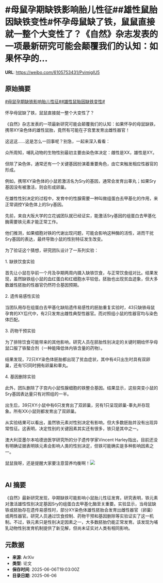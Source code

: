 # #母鼠孕期缺铁影响胎儿性征##雄性鼠胎因缺铁变性#怀孕母鼠缺了铁，鼠鼠直接就一整个大变性了？《自然》杂志发表的一项最新研究可能会颠覆我们的认知：如果怀孕的...

**URL**: https://weibo.com/6105753431/PvimigIU5

## 原始摘要

<a href="https://m.weibo.cn/search?containerid=231522type%3D1%26t%3D10%26q%3D%23%E6%AF%8D%E9%BC%A0%E5%AD%95%E6%9C%9F%E7%BC%BA%E9%93%81%E5%BD%B1%E5%93%8D%E8%83%8E%E5%84%BF%E6%80%A7%E5%BE%81%23&amp;extparam=%23%E6%AF%8D%E9%BC%A0%E5%AD%95%E6%9C%9F%E7%BC%BA%E9%93%81%E5%BD%B1%E5%93%8D%E8%83%8E%E5%84%BF%E6%80%A7%E5%BE%81%23" data-hide=""><span class="surl-text">#母鼠孕期缺铁影响胎儿性征#</span></a><a href="https://m.weibo.cn/search?containerid=231522type%3D1%26t%3D10%26q%3D%23%E9%9B%84%E6%80%A7%E9%BC%A0%E8%83%8E%E5%9B%A0%E7%BC%BA%E9%93%81%E5%8F%98%E6%80%A7%23&amp;extparam=%23%E9%9B%84%E6%80%A7%E9%BC%A0%E8%83%8E%E5%9B%A0%E7%BC%BA%E9%93%81%E5%8F%98%E6%80%A7%23" data-hide=""><span class="surl-text">#雄性鼠胎因缺铁变性#</span></a><br><br>怀孕母鼠缺了铁，鼠鼠直接就一整个大变性了？<br><br>《自然》杂志发表的一项最新研究可能会颠覆我们的认知：如果怀孕的母鼠缺铁，携带XY染色体的雄性鼠胎，竟然有可能在子宫里发育出雌性器官！<br><br>这这这……这是怎么一回事呢？别急，一起来深入看看：<br><br>众所周知，哺乳动物的生物性别最初主要由染色体决定：雌性是XX，雄性是XY。<br><br>但除了染色体，通常还有一个关键基因扮演着重要角色，由它来触发相应性器官的形成。<br><br>例如，携带XY染色体的小鼠若激活名为Sry的基因，通常会发育出睾丸；如果Sry基因没有被激活，则会形成卵巢。<br><br>在雄性性别决定的过程中，发育中的性腺需要一种叫做组蛋白去甲基化的作用，来正常调控Y染色体上的Sry基因。<br><br>先前，来自大阪大学的立花诚团队就已经证实，能激活Sry基因的组蛋白去甲基化酶需要铁元素才能正常工作。<br><br>他们推测，如果细胞对铁的代谢出现问题，可能会影响这种酶的活性，进而干扰Sry基因的表达，最终导致小鼠的性别特征发生改变。<br><br>为了验证这个猜想，研究团队设计了一系列实验：<br><br>1. 缺铁饮食实验<br><br>首先让小鼠在孕前一个月及孕期两周内摄入缺铁饮食，与正常饮食组对比。结果发现，虽然缺铁组小鼠的血红蛋白和红细胞水平较低，胚胎也出现贫血迹象，但大多数雄性胚胎的性器官仍然符合基因预期。<br><br>2. 遗传易感性实验<br><br>当团队用存在组蛋白去甲基化缺陷遗传易感性的胚胎重复实验时，43只缺铁母鼠孕育的XY后代中，有2只发育出雌性典型性器官。而对照组小鼠的性器官均与染色体匹配。<br><br>3. 药物干预实验<br><br>为了排除饮食可能带来的其他影响，研究人员在胚胎性别决定的关键时期给怀孕母鼠口服了铁螯合剂（一种能降低体内铁含量的药物）。<br><br>结果发现，72只XY染色体胚胎都出现了贫血症状，其中有4只出生时具有双卵巢，还有1只同时拥有卵巢和睾丸。<br><br>4. 基因删除实验<br><br>此外，团队删除了子宫内小鼠性腺细胞的铁整合基因。结果显示，这些突变小鼠的Sry基因表达量只有对照组的一半。<br><br>出生后，39只XY小鼠中有6只发育出了双卵巢，另有1只呈现卵巢-睾丸并存现象。所有XX小鼠则都发育出了双卵巢。<br><br>从实验结果可以看出，虽然铁元素对性别决定有影响，但大多数胚胎并没有出现异常性征。这表明，决定性别的关键因素其实还有很多，铁只是其中之一。<br><br>澳大利亚墨尔本哈德逊医学研究所的分子遗传学家Vincent Harley指出，目前还没有明确证据表明铁元素会影响人类的性别决定，但铁可能确实是多种影响因素之一。<br><br>鼠鼠我呀，还是提醒大家要注意营养均衡啊！<img style="" src="https://tvax3.sinaimg.cn/large/006Fd7o3gy1i25q8vcdzmj30lb0byn0m.jpg" referrerpolicy="no-referrer"><br><br>

## AI 摘要

《自然》最新研究发现，孕期缺铁可能影响小鼠胎儿性征发育。研究表明，铁元素对激活雄性性别决定基因Sry的组蛋白去甲基化酶至关重要。实验显示，当母鼠缺铁或胚胎存在遗传易感性时，部分XY染色体雄性胚胎会发育出雌性器官（卵巢）或两性器官。研究人员通过饮食控制、药物干预和基因删除等实验证实了这一机制。不过，铁元素只是性别决定因素之一，大多数胚胎仍能正常发育。该发现为哺乳动物性别发育机制提供了新见解，但尚未证实对人类有相同影响。

## 元数据

- **来源**: ArXiv
- **类型**: 论文
- **保存时间**: 2025-06-06T19:03:00Z
- **目录日期**: 2025-06-06

